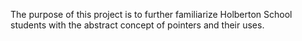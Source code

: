 The purpose of this project is to further familiarize Holberton School students
with the abstract concept of pointers and their uses.
